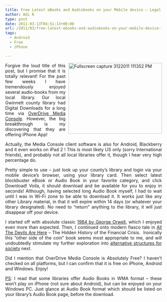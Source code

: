 ```yaml
---
title: Free Latest eBooks and Audiobooks on your Mobile device – Legal Too
author: Adi R
type: post
date: 2011-03-13T04:51:13+00:00
url: /2011/03/free-latest-ebooks-and-audiobooks-on-your-mobile-device-legal-too/
tags:
  - Android
  - Free
  - iPhone

---
```

<p align="justify">
  <a href="http://www.overdrive.com/Software/OMC/Default.aspx" target="_blank"><img style="background-image: none; border-bottom: 0px; border-left: 0px; margin: 0px 0px 10px 10px; padding-left: 0px; padding-right: 0px; display: inline; float: right; border-top: 0px; border-right: 0px; padding-top: 0px" title="Fullscreen capture 3122011 111352 PM" border="0" alt="Fullscreen capture 3122011 111352 PM" align="right" src="https://i2.wp.com/www.adir1.com/uploads/2011/03/Fullscreen-capture-3122011-111352-PM.png?resize=300%2C227" width="300" height="227" data-recalc-dims="1" /></a>Forgive the loud title of this post, but I promise that it is totally relevant! For the past few weeks I have tremendously enjoyed several audio-books from my local library. Our local Gwinnett county library had Digital Downloads for a long time via <a href="http://www.overdrive.com/" target="_blank">OverDrive Media Console</a>. However, the big breakthrough is my discovering that they are offering iPhone App!
</p>

<p align="justify">
  Actually, the Media Console client software is also for Android, Blackberry and it even works on iPad 2 ! This is most likely US only (sorry International friends), and probably not all local libraries offer it, though I hear very high percentage do.
</p>

<p align="justify">
  Pretty simple to use – just look up your county’s library and login via your mobile device’s browser, using your library card. Then select latest blockbuster eBook or Audio Book in your favorite category, and click Download! Voila, it should download and be available for you to enjoy in seconds! Although, having selected long Audio Book myself, I had to wait until I was in Wi-Fi zone to be able to download it. It works just like any other Library material, in that it will expire within 14 days (or whatever your library designated). No need to “return” anything to the library, it will just disappear off your device.
</p>

<p align="justify">
  I started off with absolute classic <a href="http://www.amazon.com/dp/product/1433202468/?tag=craftonia-20" target="_blank">1984 by George Orwell</a>, which I enjoyed even more than expected. Then, I continued onto modern fiasco tale in <a href="http://www.amazon.com/dp/product/B004CJN7AU/?tag=craftonia-20" target="_blank">All The Devils Are Here</a> – The Hidden History of the Financial Crisis.&#160; Ironically this “other side of the coin” book seems most appropriate to me, and will undoubtedly stimulate my further exploration into <a href="http://www.thevenusproject.com/" target="_blank">alternative structures for society</a> next.
</p>

<p align="justify">
  Did I mention that OverDrive Media Console is Absolutely Free? I haven’t checked on all platforms, but I can confirm that it is free on iPhone, Android and Windows. Enjoy!
</p>

<p align="justify">
  <u>PS</u>: I read that some libraries offer Audio Books in WMA format – these won’t play on iPhone (not sure about Android), but can be enjoyed on your Windows PC. Just glance at Audio Book format which should be listed on your library’s Audio Book page, before the download.
</p>